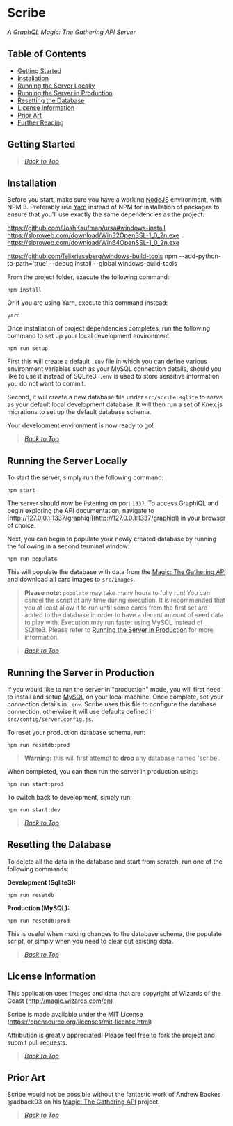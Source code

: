 # Scribe
*A GraphQL Magic: The Gathering API Server*

## <a name="contents"></a> Table of Contents

  - [Getting Started](#start)
  - [Installation](#install)
  - [Running the Server Locally](#run)
  - [Running the Server in Production](#production)
  - [Resetting the Database](#reset)
  - [License Information](#license)
  - [Prior Art](#priorart)
  - [Further Reading](doc/README.md)

## <a name="start"></a> Getting Started

> *[Back to Top](#contents)*

## <a name="install"></a> Installation

Before you start, make sure you have a working [NodeJS](http://nodejs.org/) environment, with NPM 3. Preferably use [Yarn](https://yarnpkg.com/) instead of NPM for installation of packages to ensure that you'll use exactly the same dependencies as the project.

https://github.com/JoshKaufman/ursa#windows-install
https://slproweb.com/download/Win32OpenSSL-1_0_2n.exe
https://slproweb.com/download/Win64OpenSSL-1_0_2n.exe

https://github.com/felixrieseberg/windows-build-tools
npm --add-python-to-path='true' --debug install --global windows-build-tools

From the project folder, execute the following command:

```shell
npm install
```

Or if you are using Yarn, execute this command instead:

```shell
yarn
```

Once installation of project dependencies completes, run the following command to set up your local development environment:

```shell
npm run setup
```

First this will create a default `.env` file in which you can define various environment variables such as your MySQL connection details, should you like to use it instead of SQLite3. `.env` is used to store sensitive information you do not want to commit.

Second, it will create a new database file under `src/scribe.sqlite` to serve as your default local development database. It will then run a set of Knex.js migrations to set up the default database schema.

Your development environment is now ready to go!

> *[Back to Top](#contents)*

## <a name="run"></a> Running the Server Locally

To start the server, simply run the following command:

```shell
npm start
```

The server should now be listening on port `1337`. To access GraphiQL and begin exploring the API documentation, navigate to [http://127.0.0.1:1337/graphiql](http://127.0.0.1:1337/graphiql) in your browser of choice.

Next, you can begin to populate your newly created database by running the following in a second terminal window:

```shell
npm run populate
```

This will populate the database with data from the [Magic: The Gathering API](https://docs.magicthegathering.io/) and download all card images to `src/images`.

> **Please note:** `populate` may take many hours to fully run! You can cancel the script at any time during execution. It is recommended that you at least allow it to run until some cards from the first set are added to the database in order to have a decent amount of seed data to play with. Execution may run faster using MySQL instead of SQlite3. Please refer to [Running the Server in Production](#production) for more information.

> *[Back to Top](#contents)*

## <a name="production"></a> Running the Server in Production

If you would like to run the server in "production" mode, you will first need to install and setup [MySQL](https://dev.mysql.com/downloads/mysql/) on your local machine. Once complete, set your connection details in `.env`. Scribe uses this file to configure the database connection, otherwise it will use defaults defined in `src/config/server.config.js`.

To reset your production database schema, run:

```shell
npm run resetdb:prod
```

> **Warning:** this will first attempt to **drop** any database named 'scribe'.

When completed, you can then run the server in production using:

```shell
npm run start:prod
```

To switch back to development, simply run:

```shell
npm run start:dev
```

> *[Back to Top](#contents)*

## <a name="license"></a> Resetting the Database

To delete all the data in the database and start from scratch, run one of the following commands:

**Development (Sqlite3):**
```shell
npm run resetdb
```

**Production (MySQL):**
```shell
npm run resetdb:prod
```

This is useful when making changes to the database schema, the populate script, or simply when you need to clear out existing data.

> *[Back to Top](#contents)*

## <a name="license"></a> License Information

This application uses images and data that are copyright of Wizards of the Coast (http://magic.wizards.com/en)

Scribe is made available under the MIT License (https://opensource.org/licenses/mit-license.html)

Attribution is greatly appreciated! Please feel free to fork the project and submit pull requests.

> *[Back to Top](#contents)*

## <a name="priorart"></a> Prior Art

Scribe would not be possible without the fantastic work of
Andrew Backes @adback03 on his [Magic: The Gathering API](https://magicthegathering.io/) project.

> *[Back to Top](#contents)*
